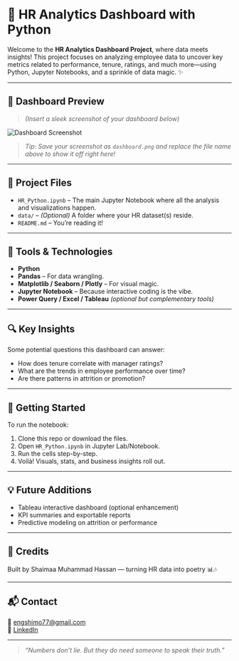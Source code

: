 # 🧠 HR Analytics Dashboard with Python

Welcome to the **HR Analytics Dashboard Project**, where data meets insights! This project focuses on analyzing employee data to uncover key metrics related to performance, tenure, ratings, and much more—using Python, Jupyter Notebooks, and a sprinkle of data magic. ✨

---

## 📸 Dashboard Preview

> *(Insert a sleek screenshot of your dashboard below)*

![Dashboard Screenshot](placeholder-for-dashboard-image.png)

> *Tip: Save your screenshot as `dashboard.png` and replace the file name above to show it off right here!*

---

## 📁 Project Files

- `HR_Python.ipynb` – The main Jupyter Notebook where all the analysis and visualizations happen.
- `data/` – *(Optional)* A folder where your HR dataset(s) reside.
- `README.md` – You’re reading it!

---

## 🔧 Tools & Technologies

- **Python**
- **Pandas** – For data wrangling.
- **Matplotlib / Seaborn / Plotly** – For visual magic.
- **Jupyter Notebook** – Because interactive coding is the vibe.
- **Power Query / Excel / Tableau** *(optional but complementary tools)*

---

## 🔍 Key Insights

Some potential questions this dashboard can answer:
- How does tenure correlate with manager ratings?
- What are the trends in employee performance over time?
- Are there patterns in attrition or promotion?

---

## 🏁 Getting Started

To run the notebook:
1. Clone this repo or download the files.
2. Open `HR_Python.ipynb` in Jupyter Lab/Notebook.
3. Run the cells step-by-step.
4. Voilà! Visuals, stats, and business insights roll out.

---

## 💡 Future Additions

- Tableau interactive dashboard (optional enhancement)
- KPI summaries and exportable reports
- Predictive modeling on attrition or performance

---

## 🤝 Credits

Built by Shaimaa Muhammad Hassan — turning HR data into poetry 📊🎶

---

## 📬 Contact

📧 engshimo77@gmail.com  
🔗 [LinkedIn](https://www.linkedin.com/in/shaimaa-hassan-63065331b)

---

> *“Numbers don’t lie. But they do need someone to speak their truth.”*

